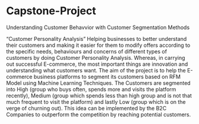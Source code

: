 # Capstone-Project
Understanding Customer Behavvior with Customer Segmentation Methods

“Customer Personality Analysis” 
Helping businesses to better understand their customers and making it easier for them to modify offers according to the specific needs, behaviours and concerns of different types of customers by doing Customer Personality Analysis.
Whereas, in carrying out successful E-commerce, the most important things are innovation and understanding what customers want. The aim of the project is to help the E-commerce business platforms to segment its customers based on RFM Model using Machine Learning Techniques. The Customers are segmented into High (group who buys often, spends more and visits the platform recently), Medium (group which spends less than high group and is not that much frequent to visit the platform) and lastly Low (group which is on the verge of churning out). This idea can be implemented by the B2C Companies to outperform the competition by reaching potential customers.
